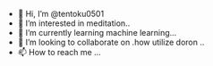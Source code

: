 - 👋 Hi, I’m @tentoku0501
- 👀 I’m interested in meditation..
- 🌱 I’m currently learning machine learning...
- 💞️ I’m looking to collaborate on .how utilize doron ..
- 📫 How to reach me ...

<!---
tentoku0501/tentoku0501 is a ✨ special ✨ repository because its `README.md` (this file) appears on your GitHub profile.
You can click the Preview link to take a look at your changes.
--->
